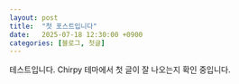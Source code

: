 ```yaml
---
layout: post
title:  "첫 포스트입니다"
date:   2025-07-18 12:30:00 +0900
categories: [블로그, 첫글]
---
```


테스트입니다. Chirpy 테마에서 첫 글이 잘 나오는지 확인 중입니다.
